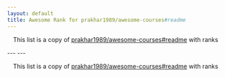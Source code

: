 ```yaml
---
layout: default
title: Awesome Rank for prakhar1989/awesome-courses#readme
---
```


<p align="center">
	This list is a copy of <a href="https://github.com/prakhar1989/awesome-courses#readme">prakhar1989/awesome-courses#readme</a> with ranks
</p>
---
---
<p align="center">
	This list is a copy of <a href="https://github.com/prakhar1989/awesome-courses#readme">prakhar1989/awesome-courses#readme</a> with ranks
</p>

